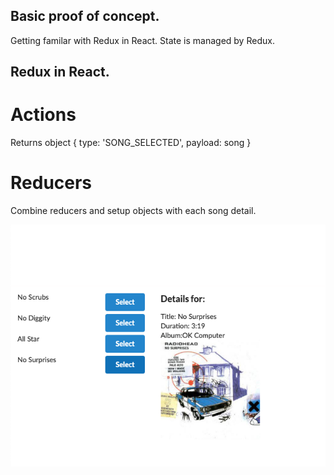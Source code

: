 
## Basic proof of concept.

Getting familar with Redux in React.
State is managed by Redux.

## Redux in React.

# Actions

Returns object { type: 'SONG_SELECTED', payload: song }

# Reducers

Combine reducers and setup objects with each song detail.

![Project Screenshot ](/src/images/final-screenshot.png)
